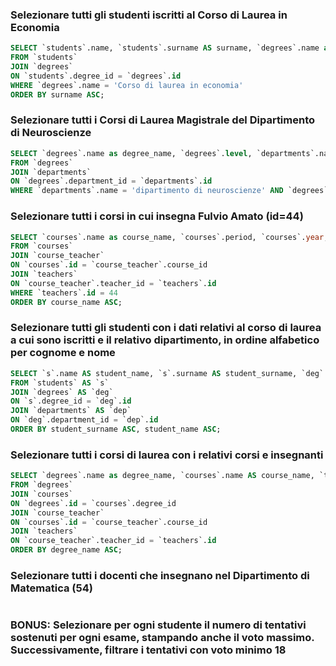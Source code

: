 ### Selezionare tutti gli studenti iscritti al Corso di Laurea in Economia

```SQL
SELECT `students`.name, `students`.surname AS surname, `degrees`.name as degree_name
FROM `students`
JOIN `degrees`
ON `students`.degree_id = `degrees`.id
WHERE `degrees`.name = 'Corso di laurea in economia'
ORDER BY surname ASC;
```

### Selezionare tutti i Corsi di Laurea Magistrale del Dipartimento di Neuroscienze

```SQL
SELECT `degrees`.name as degree_name, `degrees`.level, `departments`.name as department_name
FROM `degrees`
JOIN `departments`
ON `degrees`.department_id = `departments`.id
WHERE `departments`.name = 'dipartimento di neuroscienze' AND `degrees`.level LIKE 'magistrale';
```

### Selezionare tutti i corsi in cui insegna Fulvio Amato (id=44)

```SQL
SELECT `courses`.name as course_name, `courses`.period, `courses`.year, `teachers`.name as teacher_name, `teachers`.surname as teacher_surname
FROM `courses`
JOIN `course_teacher`
ON `courses`.id = `course_teacher`.course_id
JOIN `teachers`
ON `course_teacher`.teacher_id = `teachers`.id
WHERE `teachers`.id = 44
ORDER BY course_name ASC;
```

### Selezionare tutti gli studenti con i dati relativi al corso di laurea a cui sono iscritti e il relativo dipartimento, in ordine alfabetico per cognome e nome

```SQL
SELECT `s`.name AS student_name, `s`.surname AS student_surname, `deg`.name AS degree_name, `dep`.name AS department_name
FROM `students` AS `s`
JOIN `degrees` AS `deg`
ON `s`.degree_id = `deg`.id
JOIN `departments` AS `dep`
ON `deg`.department_id = `dep`.id
ORDER BY student_surname ASC, student_name ASC;
```

### Selezionare tutti i corsi di laurea con i relativi corsi e insegnanti

```SQL
SELECT `degrees`.name as degree_name, `courses`.name AS course_name, `teachers`.name AS teacher_name, `teachers`.surname AS teacher_surname
FROM `degrees`
JOIN `courses`
ON `degrees`.id = `courses`.degree_id
JOIN `course_teacher`
ON `courses`.id = `course_teacher`.course_id
JOIN `teachers`
ON `course_teacher`.teacher_id = `teachers`.id
ORDER BY degree_name ASC;
```

### Selezionare tutti i docenti che insegnano nel Dipartimento di Matematica (54)

```SQL

```

### BONUS: Selezionare per ogni studente il numero di tentativi sostenuti per ogni esame, stampando anche il voto massimo. Successivamente, filtrare i tentativi con voto minimo 18

```SQL

```
